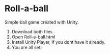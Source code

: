 # Roll-a-ball
Simple ball game created with Unity.

1. Download both files.
2. Open Roll-a-ball.html
3. Install Unity Player, if you dont have it already.
4. You are all set!
